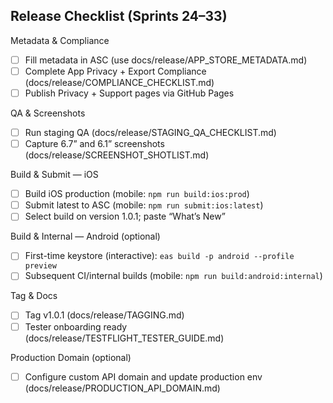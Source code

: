 ## Release Checklist (Sprints 24–33)

Metadata & Compliance
- [ ] Fill metadata in ASC (use docs/release/APP_STORE_METADATA.md)
- [ ] Complete App Privacy + Export Compliance (docs/release/COMPLIANCE_CHECKLIST.md)
- [ ] Publish Privacy + Support pages via GitHub Pages

QA & Screenshots
- [ ] Run staging QA (docs/release/STAGING_QA_CHECKLIST.md)
- [ ] Capture 6.7” and 6.1” screenshots (docs/release/SCREENSHOT_SHOTLIST.md)

Build & Submit — iOS
- [ ] Build iOS production (mobile: `npm run build:ios:prod`)
- [ ] Submit latest to ASC (mobile: `npm run submit:ios:latest`)
- [ ] Select build on version 1.0.1; paste “What’s New”

Build & Internal — Android (optional)
- [ ] First-time keystore (interactive): `eas build -p android --profile preview`
- [ ] Subsequent CI/internal builds (mobile: `npm run build:android:internal`)

Tag & Docs
- [ ] Tag v1.0.1 (docs/release/TAGGING.md)
- [ ] Tester onboarding ready (docs/release/TESTFLIGHT_TESTER_GUIDE.md)

Production Domain (optional)
- [ ] Configure custom API domain and update production env (docs/release/PRODUCTION_API_DOMAIN.md)

